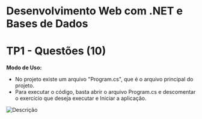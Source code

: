 # Desenvolvimento Web com .NET e Bases de Dados
# TP1 - Questões (10)
**Modo de Uso:**
- No projeto existe um arquivo "Program.cs", que é o arquivo principal do projeto.
- Para executar o código, basta abrir o arquivo Program.cs e descomentar o exercício que deseja executar e Iniciar a aplicação.

![Descrição](documentos/enunciado_TP1.png)
